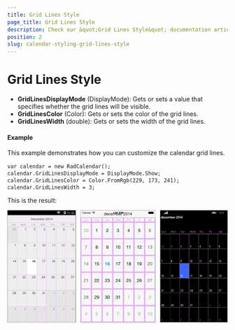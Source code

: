 ```yaml
---
title: Grid Lines Style
page_title: Grid Lines Style
description: Check our &quot;Grid Lines Style&quot; documentation article for Telerik Calendar for Xamarin control.
position: 2
slug: calendar-styling-grid-lines-style
---
```


# Grid Lines Style

- **GridLinesDisplayMode** (DisplayMode): Gets or sets a value that specifies whether the grid lines will be visible.
- **GridLinesColor** (Color): Gets or sets the color of the grid lines.
- **GridLinesWidth** (double): Gets or sets the width of the grid lines.

#### Example

This example demonstrates how you can customize the calendar grid lines.

    var calendar = new RadCalendar();
    calendar.GridLinesDisplayMode = DisplayMode.Show;
    calendar.GridLinesColor = Color.FromRgb(229, 173, 241);
    calendar.GridLinesWidth = 3;

This is the result:

![Grid Lines Example](images/calendar-grid-lines.png "Grid lines customization example")